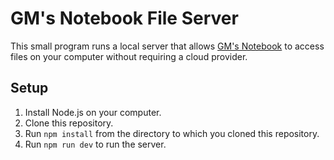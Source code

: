 # GM's Notebook File Server

This small program runs a local server that allows [GM's Notebook](https://www.gmsnotebook.com/) to access files on your computer without requiring a cloud provider.

## Setup

1. Install Node.js on your computer.
2. Clone this repository.
3. Run `npm install` from the directory to which you cloned this repository.
4. Run `npm run dev` to run the server.
